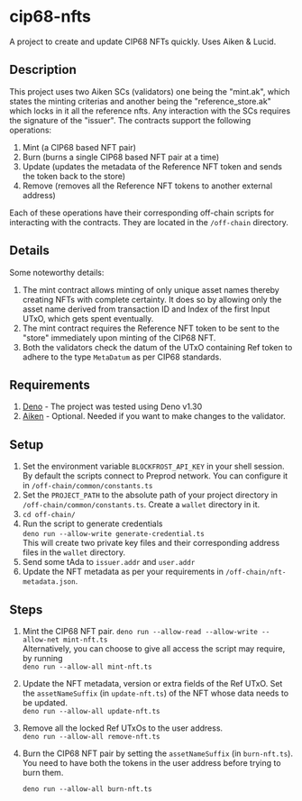 # cip68-nfts

A project to create and update CIP68 NFTs quickly. Uses Aiken &amp; Lucid.

## Description

This project uses two Aiken SCs (validators) one being the "mint.ak", which
states the minting criterias and another being the "reference_store.ak" which
locks in it all the reference nfts. Any interaction with the SCs requires the
signature of the "issuer". The contracts support the following operations:

1. Mint (a CIP68 based NFT pair)
2. Burn (burns a single CIP68 based NFT pair at a time)
3. Update (updates the metadata of the Reference NFT token and sends the token
   back to the store)
4. Remove (removes all the Reference NFT tokens to another external address)

Each of these operations have their corresponding off-chain scripts for
interacting with the contracts. They are located in the `/off-chain` directory.

## Details

Some noteworthy details:

1. The mint contract allows minting of only unique asset names thereby creating
   NFTs with complete certainty. It does so by allowing only the asset name
   derived from transaction ID and Index of the first Input UTxO, which gets
   spent eventually.
2. The mint contract requires the Reference NFT token to be sent to the "store"
   immediately upon minting of the CIP68 NFT.
3. Both the validators check the datum of the UTxO containing Ref token to
   adhere to the type `MetaDatum` as per CIP68 standards.

## Requirements

1. [Deno](https://deno.land/ "A modern runtime for Javascript & Typescript") -
   The project was tested using Deno v1.30
2. [Aiken](https://aiken-lang.org/) - Optional. Needed if you want to make
   changes to the validator.

## Setup

1. Set the environment variable `BLOCKFROST_API_KEY` in your shell session. By
   default the scripts connect to Preprod network. You can configure it in
   `/off-chain/common/constants.ts`
2. Set the `PROJECT_PATH` to the absolute path of your project directory in
   `/off-chain/common/constants.ts`. Create a `wallet` directory in it.
3. `cd off-chain/`
4. Run the script to generate credentials
   \
   `deno run --allow-write generate-credential.ts`\
   This will create two private key files and their corresponding address files
   in the `wallet` directory.
5. Send some tAda to `issuer.addr` and `user.addr`
6. Update the NFT metadata as per your requirements in
   `/off-chain/nft-metadata.json`.

## Steps

1. Mint the CIP68 NFT pair.
   `deno run --allow-read --allow-write --allow-net mint-nft.ts`\
   Alternatively, you can choose to give all access the script may require, by
   running\
   `deno run --allow-all mint-nft.ts`
2. Update the NFT metadata, version or extra fields of the Ref UTxO. Set the
   `assetNameSuffix` (in `update-nft.ts`) of the NFT whose data needs to be
   updated.\
   `deno run --allow-all update-nft.ts`
3. Remove all the locked Ref UTxOs to the user address.\
   `deno run --allow-all remove-nft.ts`
4. Burn the CIP68 NFT pair by setting the `assetNameSuffix` (in `burn-nft.ts`).
   You need to have both the tokens in the user address before trying to burn
   them.

   `deno run --allow-all burn-nft.ts`
